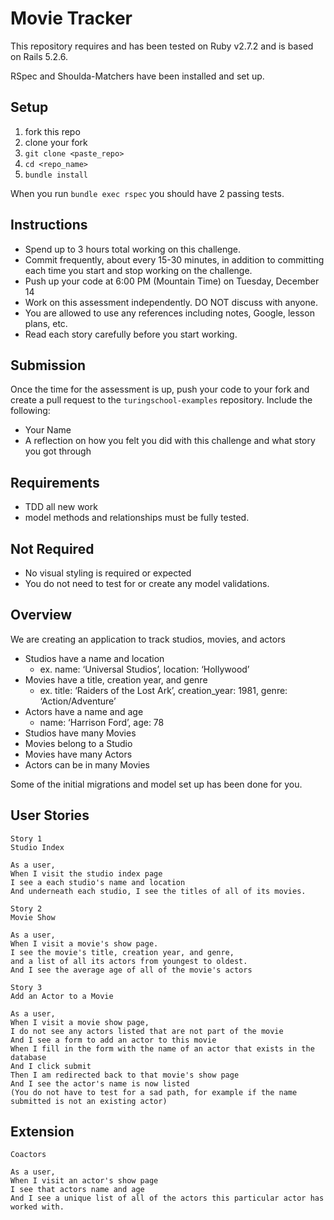 # Movie Tracker

This repository requires and has been tested on Ruby v2.7.2 and is based on Rails 5.2.6.

RSpec and Shoulda-Matchers have been installed and set up.

## Setup

1. fork this repo
2. clone your fork
3. `git clone <paste_repo>`
4. `cd <repo_name>`
5. `bundle install`

When you run `bundle exec rspec` you should have 2 passing tests.

## Instructions

* Spend up to 3 hours total working on this challenge.
* Commit frequently, about every 15-30 minutes, in addition to committing each time you start and stop working on the challenge.
* Push up your code at 6:00 PM (Mountain Time) on Tuesday, December 14
* Work on this assessment independently. DO NOT discuss with anyone.
* You are allowed to use any references including notes, Google, lesson plans, etc.
* Read each story carefully before you start working.


## Submission

Once the time for the assessment is up, push your code to your fork and create a pull request to the `turingschool-examples` repository. Include the following:

* Your Name
* A reflection on how you felt you did with this challenge and what story you got through

## Requirements

* TDD all new work
* model methods and relationships must be fully tested.

## Not Required

* No visual styling is required or expected
* You do not need to test for or create any model validations.

## Overview
We are creating an application to track studios, movies, and actors

* Studios have a name and location
  * ex. name: ‘Universal Studios’, location: ‘Hollywood’
* Movies have a title, creation year, and genre
  * ex. title: ‘Raiders of the Lost Ark’, creation_year: 1981, genre: ‘Action/Adventure’
* Actors have a name and age
  * name: ‘Harrison Ford’, age: 78
* Studios have many Movies
* Movies belong to a Studio
* Movies have many Actors
* Actors can be in many Movies

Some of the initial migrations and model set up has been done for you.

## User Stories

```
Story 1
Studio Index

As a user,
When I visit the studio index page
I see a each studio's name and location
And underneath each studio, I see the titles of all of its movies.
```

```
Story 2
Movie Show

As a user,
When I visit a movie's show page.
I see the movie's title, creation year, and genre,
and a list of all its actors from youngest to oldest.
And I see the average age of all of the movie's actors
```

```
Story 3
Add an Actor to a Movie

As a user,
When I visit a movie show page,
I do not see any actors listed that are not part of the movie
And I see a form to add an actor to this movie
When I fill in the form with the name of an actor that exists in the database
And I click submit
Then I am redirected back to that movie's show page
And I see the actor's name is now listed
(You do not have to test for a sad path, for example if the name submitted is not an existing actor)
```

## Extension

```
Coactors

As a user,
When I visit an actor's show page
I see that actors name and age
And I see a unique list of all of the actors this particular actor has worked with.
```
